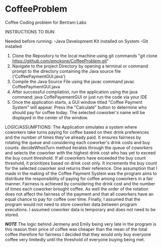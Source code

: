 # CoffeeProblem
Coffee Coding problem for Bertram Labs



INSTRUCTIONS TO RUN:

Needed before running:
-Java Development Kit installed on System
-Git installed

1. Clone the Repository to the local machine using git commands "git clone https://github.com/pmckone/CoffeeProblem.git"
2. Navigate to the project Directory by opening a terminal or command prompt to the directory containing the Java source file ('CoffeePaymentGUI.java')
3. Compile the Java Source File using the javac command javac CoffeePaymentGUI.java
4. After successful compilation, run the application using the java command: java CoffePayementGUI or just run the code via your IDE
5. Once the application starts, a GUI window titled "Coffee Payment System" will appear. Press the "Calculate" button to determine who should pay for coffee today. The selected coworker's name will be displayed in the center of the window.

LOGIC/ASSUMPTIONS:
The Application simulates a system where coworkers take turns paying for coffee based on their drink preferences and the number of times they've already paid. It ensures fairness by rotating the queue and considering each coworker's drink costs and buy counts. decideWhosTurn method iterates through the queue of coworkers and selects the coworker with the highest drink cost who has yet to exceed the buy count threshold. If all coworkers have exceeded the buy count threshold, it prioritizes based on drink cost only. It increments the buy count for the selected coworker and returns their reference. One assumption that I made in the making of the Coffee Payment System was the program aims to distribute the responsibility of paying for coffee among coworkers in a fair manner. Fairness is achieved by considering the drink cost and the number of times each coworker brought coffee. As well the order of the rotation does not affect the fairness of the payment and that all coworkers have an equal chance to pay for coffee over time. Finally, I assumed that the program would not need to store coworker data between program executions. I assumed coworker data is temporary and does not need to be stored.

***NOTE***
The logic behind Jermeny and Emily being very late in the program is this reason their price of coffee was cheaper than the mean of the total coffee therefore for fairness I decided that they would only buy everyone coffee very limitedly until the threshold of everyone buying being met. 



